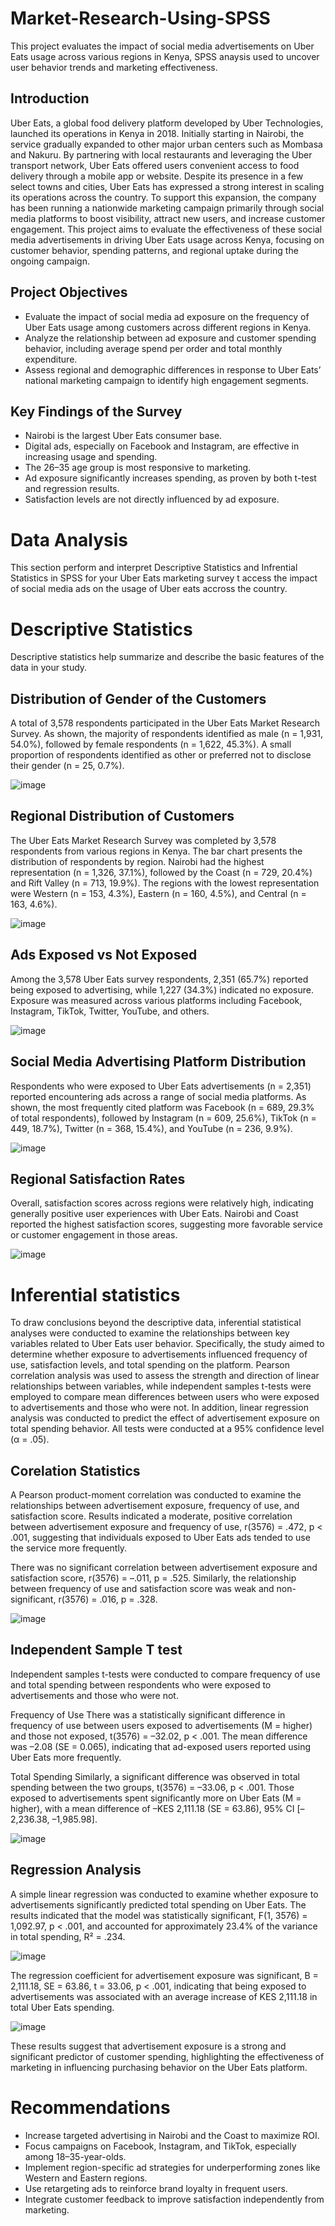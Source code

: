 # Market-Research-Using-SPSS
This project evaluates the impact of social media advertisements on Uber Eats usage across various regions in Kenya, SPSS anaysis used to uncover user behavior trends and marketing effectiveness. 
## Introduction
Uber Eats, a global food delivery platform developed by Uber Technologies, launched its operations in Kenya in 2018. Initially starting in Nairobi, the service gradually expanded to other major urban centers such as Mombasa and Nakuru. By partnering with local restaurants and leveraging the Uber transport network, Uber Eats offered users convenient access to food delivery through a mobile app or website.
Despite its presence in a few select towns and cities, Uber Eats has expressed a strong interest in scaling its operations across the country. To support this expansion, the company has been running a nationwide marketing campaign primarily through social media platforms to boost visibility, attract new users, and increase customer engagement.
This project aims to evaluate the effectiveness of these social media advertisements in driving Uber Eats usage across Kenya, focusing on customer behavior, spending patterns, and regional uptake during the ongoing campaign.

## Project Objectives
-	Evaluate the impact of social media ad exposure on the frequency of Uber Eats usage among customers across different regions in Kenya.
-	Analyze the relationship between ad exposure and customer spending behavior, including average spend per order and total monthly expenditure.
-	Assess regional and demographic differences in response to Uber Eats’ national marketing campaign to identify high engagement segments.
## Key Findings of the Survey
- Nairobi is the largest Uber Eats consumer base.
- Digital ads, especially on Facebook and Instagram, are effective in increasing usage and spending.
- The 26–35 age group is most responsive to marketing.
- Ad exposure significantly increases spending, as proven by both t-test and regression results.
- Satisfaction levels are not directly influenced by ad exposure.

# Data Analysis
This section perform and interpret Descriptive Statistics and Infrential Statistics in SPSS for your Uber Eats marketing survey t access the impact of social media ads on the usage of Uber eats accross the country.
# Descriptive Statistics
Descriptive statistics help summarize and describe the basic features of the data in your study.
## Distribution of Gender of the Customers
A total of 3,578 respondents participated in the Uber Eats Market Research Survey. As shown, the majority of respondents identified as male (n = 1,931, 54.0%), followed by female respondents (n = 1,622, 45.3%). A small proportion of respondents identified as other or preferred not to disclose their gender (n = 25, 0.7%).

![image](https://github.com/user-attachments/assets/ff2fcff5-cd2e-4280-8c2d-8cde33604c41)

## Regional Distribution of Customers
The Uber Eats Market Research Survey was completed by 3,578 respondents from various regions in Kenya. The bar chart presents the distribution of respondents by region. Nairobi had the highest representation (n = 1,326, 37.1%), followed by the Coast (n = 729, 20.4%) and Rift Valley (n = 713, 19.9%). The regions with the lowest representation were Western (n = 153, 4.3%), Eastern (n = 160, 4.5%), and Central (n = 163, 4.6%).

![image](https://github.com/user-attachments/assets/e2da7bf9-28c9-4ff5-88d1-94eeba2d6ec2)

## Ads Exposed vs Not Exposed
Among the 3,578 Uber Eats survey respondents, 2,351 (65.7%) reported being exposed to advertising, while 1,227 (34.3%) indicated no exposure. Exposure was measured across various platforms including Facebook, Instagram, TikTok, Twitter, YouTube, and others.

![image](https://github.com/user-attachments/assets/b5452425-05a8-4a4a-9f87-0e4c6c5c9328)

## Social Media Advertising Platform Distribution
Respondents who were exposed to Uber Eats advertisements (n = 2,351) reported encountering ads across a range of social media platforms. As shown, the most frequently cited platform was Facebook (n = 689, 29.3% of total respondents), followed by Instagram (n = 609, 25.6%), TikTok (n = 449, 18.7%), Twitter (n = 368, 15.4%), and YouTube (n = 236, 9.9%).

![image](https://github.com/user-attachments/assets/a0f6376d-7561-4e02-b657-2cbbbb75a6e5)

## Regional Satisfaction Rates 
Overall, satisfaction scores across regions were relatively high, indicating generally positive user experiences with Uber Eats. Nairobi and Coast reported the highest satisfaction scores, suggesting more favorable service or customer engagement in those areas.

![image](https://github.com/user-attachments/assets/9bfa7b9c-41eb-40f8-926d-b80af7f538a2)

# Inferential statistics  
To draw conclusions beyond the descriptive data, inferential statistical analyses were conducted to examine the relationships between key variables related to Uber Eats user behavior. Specifically, the study aimed to determine whether exposure to advertisements influenced frequency of use, satisfaction levels, and total spending on the platform. Pearson correlation analysis was used to assess the strength and direction of linear relationships between variables, while independent samples t-tests were employed to compare mean differences between users who were exposed to advertisements and those who were not. In addition, linear regression analysis was conducted to predict the effect of advertisement exposure on total spending behavior. All tests were conducted at a 95% confidence level (α = .05).

## Corelation Statistics 
A Pearson product-moment correlation was conducted to examine the relationships between advertisement exposure, frequency of use, and satisfaction score. Results indicated a moderate, positive correlation between advertisement exposure and frequency of use, r(3576) = .472, p < .001, suggesting that individuals exposed to Uber Eats ads tended to use the service more frequently.

There was no significant correlation between advertisement exposure and satisfaction score, r(3576) = –.011, p = .525. Similarly, the relationship between frequency of use and satisfaction score was weak and non-significant, r(3576) = .016, p = .328.

![image](https://github.com/user-attachments/assets/fb6445f5-1b00-42f0-95c9-43c4728c37f6)

## Independent Sample T test 
Independent samples t-tests were conducted to compare frequency of use and total spending between respondents who were exposed to advertisements and those who were not.

Frequency of Use
There was a statistically significant difference in frequency of use between users exposed to advertisements (M = higher) and those not exposed, t(3576) = –32.02, p < .001. The mean difference was –2.08 (SE = 0.065), indicating that ad-exposed users reported using Uber Eats more frequently.

Total Spending
Similarly, a significant difference was observed in total spending between the two groups, t(3576) = –33.06, p < .001. Those exposed to advertisements spent significantly more on Uber Eats (M = higher), with a mean difference of –KES 2,111.18 (SE = 63.86), 95% CI [–2,236.38, –1,985.98].

![image](https://github.com/user-attachments/assets/575f060e-7bfd-4424-96b3-43eb9159c1f9)

## Regression Analysis
A simple linear regression was conducted to examine whether exposure to advertisements significantly predicted total spending on Uber Eats. The results indicated that the model was statistically significant, F(1, 3576) = 1,092.97, p < .001, and accounted for approximately 23.4% of the variance in total spending, R² = .234.

![image](https://github.com/user-attachments/assets/33a2c758-c084-4bee-b8be-0ee135aa1959)

The regression coefficient for advertisement exposure was significant, B = 2,111.18, SE = 63.86, t = 33.06, p < .001, indicating that being exposed to advertisements was associated with an average increase of KES 2,111.18 in total Uber Eats spending.

![image](https://github.com/user-attachments/assets/c147650c-d232-418b-8082-ea6d7e6dd032)

These results suggest that advertisement exposure is a strong and significant predictor of customer spending, highlighting the effectiveness of marketing in influencing purchasing behavior on the Uber Eats platform.

# Recommendations
- Increase targeted advertising in Nairobi and the Coast to maximize ROI.
- Focus campaigns on Facebook, Instagram, and TikTok, especially among 18–35-year-olds.
- Implement region-specific ad strategies for underperforming zones like Western and Eastern regions.
- Use retargeting ads to reinforce brand loyalty in frequent users.
- Integrate customer feedback to improve satisfaction independently from marketing.
